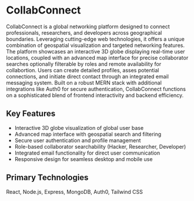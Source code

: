 
# CollabConnect

CollabConnect is a global networking platform designed to connect professionals, researchers, and developers across geographical boundaries. Leveraging cutting-edge web technologies, it offers a unique combination of geospatial visualization and targeted networking features. The platform showcases an interactive 3D globe displaying real-time user locations, coupled with an advanced map interface for precise collaborator searches optionally filterable by roles and remote availability for collabortion. Users can create detailed profiles, asses potential connections, and initiate direct contact through an integrated email messaging system. Built on a robust MERN stack with additional integrations like Auth0 for secure authentication, CollabConnect functions on a sophisticated blend of frontend interactivity and backend efficiency. 

## Key Features
- Interactive 3D globe visualization of global user base
- Advanced map interface with geospatial search and filtering
- Secure user authentication and profile management
- Role-based collaborator searchability (Hacker, Researcher, Developer)
- Integrated email functionality for direct user communication
- Responsive design for seamless desktop and mobile use

## Primary Technologies
React, Node.js, Express, MongoDB, Auth0, Tailwind CSS
